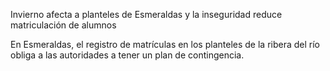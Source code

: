 Invierno afecta a planteles de Esmeraldas y la inseguridad reduce matriculación de alumnos

En Esmeraldas, el registro de matrículas en los planteles de la ribera del río obliga a las autoridades a tener un plan de contingencia.
